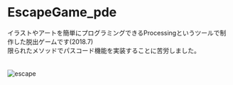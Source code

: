 # EscapeGame_pde
イラストやアートを簡単にプログラミングできるProcessingというツールで制作した脱出ゲームです(2018.7)  
限られたメソッドでパスコード機能を実装することに苦労しました。  
<br>
<br>
![escape](https://user-images.githubusercontent.com/59082113/99138988-42962800-2678-11eb-8694-e66ef7c70568.gif)
